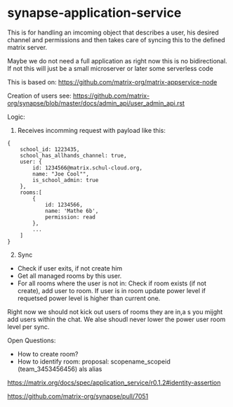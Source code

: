 # synapse-application-service

This is for handling an imcoming  object that describes a user, his desired channel and permissions and then takes care of syncing this to the defined matrix server.

Maybe we do not need a full application as right now this is no bidirectional. If not this will just be a small microserver or later some serverless code


This is based on: https://github.com/matrix-org/matrix-appservice-node

Creation of users see: https://github.com/matrix-org/synapse/blob/master/docs/admin_api/user_admin_api.rst

Logic:

1. Receives incomming request with payload like this:

```
{ 
    school_id: 1223435,
    school_has_allhands_channel: true,
    user: {
        id: 1234566@matrix.schul-cloud.org,
        name: "Joe Cool"",
        is_school_admin: true
    },
    rooms:[
        {
            id: 1234566,
            name: 'Mathe 6b',
            permission: read
        },
        ...
    ]
}
```

2. Sync

- Check if user exits, if not create him
- Get all managed rooms by this user.
- For all rooms where the user is not in: Check if room exists (if not create), add user to room. If user is in room update power level if requetsed power level is higher than current one.

Right now we should not kick out users of rooms they are in,a s you mijght add users within the chat. We alse shoudl never lower the power user room level per sync.


Open Questions:

- How to create room? 
- How to identify room: proposal: scopename_scopeid (team_3453456456) als alias

https://matrix.org/docs/spec/application_service/r0.1.2#identity-assertion

https://github.com/matrix-org/synapse/pull/7051
